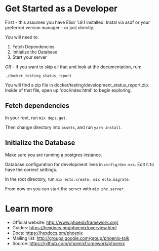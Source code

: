 # Get Started as a Developer

First - this assumes you have Elixir 1.9.1 installed.  Instal via asdf or your preferred version manager - or just directly.

You will need to:
1. Fetch Dependencies
2. Initialize the Database
3. Start your server

*OR* - if you want to skip all that and look at the documentation, run:
```
./docker_testing_status_report
```

You will find a zip file in docker/testing/development_status_report.zip.
Inside of that file, open up 'doc/index.html' to begin exploring.

## Fetch dependencies

In your root, run `mix deps.get`.

Then change directory into `assets`, and run `yarn install`.

## Initialize the Database

Make sure you are running a postgres instance.

Database configuration for development lives in `config/dev.exs`.
Edit it to have the correct settings.

In the root directory, run `mix ecto.create; mix ecto.migrate`.

From now on you can start the server with `mix phx.server`.

# Learn more

  * Official website: http://www.phoenixframework.org/
  * Guides: https://hexdocs.pm/phoenix/overview.html
  * Docs: https://hexdocs.pm/phoenix
  * Mailing list: http://groups.google.com/group/phoenix-talk
  * Source: https://github.com/phoenixframework/phoenix
